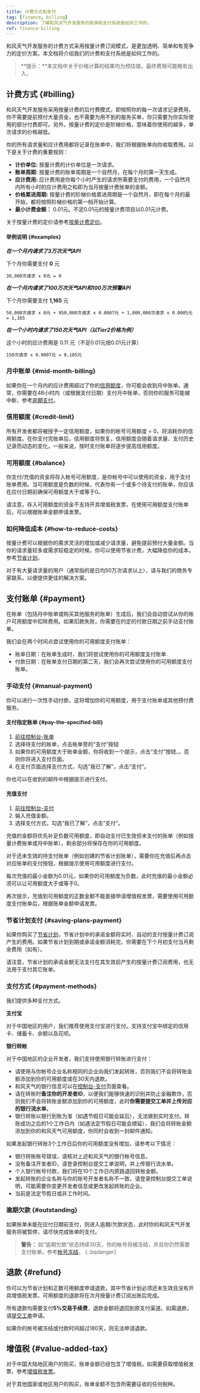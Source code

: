 ```yaml
---
title: 计费方式和支付
tag: [finance, billing]
description: 了解和风天气开发服务的账单和支付系统是如何工作的。
ref: finance-billing
---
```


和风天气开发服务的计费方式采用按量计费订阅模式，是更加透明、简单和有竞争力的定价方案。本文档将介绍我们的计费和支付系统是如何工作的。

> **提示：**本文档中关于价格计算的结果均为预估值，最终费用可能略有出入。

## 计费方式 {#billing}

和风天气开发服务采用按量计费的后付费模式，即按照你的每一次请求记录费用，你不需要提前预付大量资金，也不需要为用不到的服务买单，你只需要为你实际使用的部分付费即可。另外，按量计费的定价是阶梯价格，意味着你使用的越多，单次请求的价格越低。

你的所有请求量和应计费用都将记录在账单中，我们将根据账单向你收取费用。以下是关于计费的重要规则：

- **计价单位:** 按量计费的计价单位是一次请求。
- **账单周期:** 按量计费的账单周期是一个自然月，在每个月的第一天生成。
- **应计费用:** 应计费用是你每个小时产生的请求所需要支付的费用，一个自然月内所有小时的应计费用之和即为当月按量计费账单的金额。
- **价格累进周期:** 按量计费的阶梯价格累进周期是一个自然月，即在每个月的最开始，都将按照阶梯价格的第一档开始计算。
- **最小计费金额：** 0.01元。不足0.01元的按量计费项目以0.01元计费。

关于按量计费的定价请参考[按量计费定价](/docs/finance/pricing/)。

#### 举例说明 {#examples}

***在一个月内请求了3万次天气API***

下个月你需要支付 **0** 元

```
30,000次请求 x 0元 = 0
```

***在一个月内请求了100万次天气API和100万次预警API***

下个月你需要支付 **1,165** 元

```
50,000次请求 x 0元 + 950,000次请求 x 0.0007元 + 1,000,000次请求 x 0.0005元 = 1,165
```

***在一个小时内请求了150次天气API（以Tier2价格为例）***

这个小时的应计费用是 0.11 元（不足0.01元按0.01元计算）

```
150次请求 x 0.0007元 = 0.105元
```

### 月中账单 {#mid-month-billing}

如果你在一个月内的应计费用超过了你的[信用额度](#credit-limit)，你可能会收到月中账单。通常，你需要在48小时内（或根据支付日期）支付月中账单，否则你的服务可能被中断，参考[逾期支付](#overdue)。

### 信用额度 {#credit-limit}

所有开发者都将被授予一定信用额度，如果你的帐号可用额度 = 0，将消耗你的信用额度。在你支付完账单后，信用额度将恢复。信用额度会随着请求量、支付历史记录而动态的变化，一般来说，按时支付账单将逐步提高信用额度。

### 可用额度 {#balance}

你支付/充值的资金将存入帐号可用额度，是你帐号中可以使用的资金，用于支付账单费用。当可用额度是负数的时候，代表你有一个或多个待支付的账单，你应该在应付日期前确保可用额度大于或等于0。

请注意，存入可用额度的资金不支持开具增值税发票，在使用可用额度支付账单后，可以根据账单金额申请发票。

### 如何降低成本 {#how-to-reduce-costs}

按量计费可以根据你的需求灵活的增加或减少请求量，避免提前预付大量金额。当你的请求量较多或需求较稳定的时候，你可以使用节省计费，大幅降低你的成本。参考[节省计划](/docs/finance/saving-plans/)。

对于有大量请求量的用户（通常指的是日均50万次请求以上），请与我们的商务专家联系，以便提供更佳的解决方案。

## 支付账单 {#payment}

在账单（包括月中账单或购买其他服务的账单）生成后，我们会自动尝试从你的账户可用额度中扣除费用。如果扣款失败，你需要在约定的付款日期之前手动支付账单。

我们会在两个时间点尝试使用你的可用额度支付账单：

- 账单日期：在账单生成时，我们将尝试使用你的可用额度支付账单.
- 付款日期：在账单支付日期的第二天，我们会再次尝试使用你的可用额度支付账单。

### 手动支付 {#manual-payment}

你可以进行一次性手动付款，这将增加你的可用额度，用于支付账单或其他预付费服务。

#### 支付指定账单 {#pay-the-specified-bill}

1. [前往控制台-账单](https://console.qweather.com/finance/billing/)
2. 选择待支付的账单，点击账单旁的“支付”按钮
3. 如果你的可用额度大于账单金额，你将收到一个提示，点击“支付”按钮、。否则你将进入支付页面。
4. 在支付页面选择支付方式，勾选“我已了解”，点击“支付”。

你也可以在收到的邮件中根据提示进行支付。

#### 充值支付

1. [前往控制台-支付](https://console.qweather.com/finance/payment/)
2. 输入充值金额。
3. 选择支付方式，勾选“我已了解”，点击“支付”。

充值的金额将优先补足负数可用额度，即自动支付已生效但未支付的账单（例如按量计费账单或月中账单），剩余部分将保存在你的可用额度。

对于还未生效的待支付账单（例如创建的节省计划账单），需要你在充值后再点击对应账单的支付按钮，根据提示使用可用额度进行支付。

每次充值的最小金额为0.01元，如果你的可用额度为负数，此时充值的最小金额必须可以让可用额度大于或等于0。

再次提示，充值到可用额度的正数金额不能直接申请增值税发票，需要使用可用额度支付账单后，根据账单金额申请发票。

### 节省计划支付 {#saving-plans-payment}

如果你购买了[节省计划](/docs/finance/saving-plans/)，节省计划中的承诺金额将实时、自动的支付按量计费订阅产生的费用。如果节省计划到期或承诺金额消耗完，你需要在下个月初支付当月剩余费用（如有）。

请注意，节省计划的承诺金额无法支付在其生效前产生的按量计费订阅费用，也无法用于支付其它账单。

### 支付方式 {#payment-methods}

我们提供多种支付方式。

**支付宝**

对于中国地区的用户，我们推荐使用支付宝进行支付。支持支付宝中绑定的信用卡、储蓄卡、余额以及花呗。

**银行转帐**

对于中国地区的企业开发者，我们支持使用银行转账进行支付：

- 请使用与你帐号企业名称相同的企业向我们发起转账，否则我们不会将转账金额添加到你的可用额度或在30天内退款。
- 和风天气的银行信息可以在[控制台-支付](https://console.qweather.com/finance/payment/)页面查看。
- 请在转账时**备注你的开发者ID**，以便我们能够快速的识别并防止金融欺诈，否则我们不会将转账金额添加到你的可用额度，此时**你需要提交工单并上传对应的银行流水单**。
- 银行转账以银行到账为准（如遇节假日可能会延后），无法做到实时支付。转账成功之后的1个工作日内（如遇法定节假日可能会顺延），我们会将转账金额添加到你的和风天气可用额度，你同时会收到一封邮件通知。

如果发起银行转账3个工作日后你的可用额度没有增加，请参考以下情况：

- 银行转账账号错误，请核对上述和风天气的银行帐号信息。
- 没有备注开发者ID，请登录控制台提交工单说明，并上传银行流水单。
- 个人银行帐号付款，我们将在10个工作日内原路退回转账金额。
- 发起转账的企业名称与你的账号开发者名称不一致，请登录控制台提交工单说明，可能需要你变更开发者信息或更改发起转账的企业。
- 当前是法定节假日或非工作时间。

### 逾期欠款 {#outstanding}

如果账单未能在应付日期前支付，则进入逾期/欠款状态，此时你的和风天气开发服务将被暂停，请尽快完成账单的支付。

> **警告：** 如“逾期欠款”状态持续30天，你的帐号将被冻结，并且你仍然需要支付账单。参考[帐号冻结](/docs/account/suspension/)。
{:.bqdanger}

## 退款 {#refund}

你可以为节省计划和正数可用额度申请退款，其中节省计划必须还未生效且没有开具增值税发票。可用额度的退款将在次月按量计费订阅出账后完成。

所有退款均需要支付**5%交易手续费**，退款金额将退回到原支付渠道。如需退款，请[提交工单](https://console.qweather.com/support/ticket/new/)申请。

如果你的帐号被冻结或付款时间超过180天，则无法申请退款。

## 增值税 {#value-added-tax}

对于中国大陆地区用户的购买，账单金额已经包含了增值税。如需要获取增值税发票，参考[增值税发票](/docs/finance/vat-invoice/)。

对于其他国家或地区用户的购买，账单金额不包含所需要征收的任何税种。

